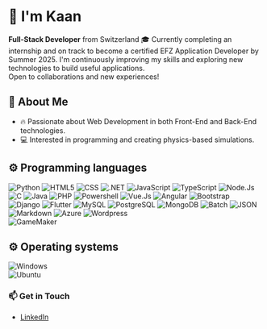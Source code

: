 # 👋 I'm Kaan
**Full-Stack Developer** from Switzerland
🎓 Currently completing an internship and on track to become a certified EFZ Application Developer by Summer 2025.
I'm continuously improving my skills and exploring new technologies to build useful applications. <br>
Open to collaborations and new experiences!

## 🚀 About Me
- 🔥 Passionate about Web Development in both Front-End and Back-End technologies.
- 💻 Interested in programming and creating physics-based simulations.

## ⚙️ Programming languages
![Python](https://img.shields.io/badge/Python-3776AB?style=flat&logo=python&logoColor=white)
![HTML5](https://img.shields.io/badge/HTML5-E34F26?style=flat&logo=html5&logoColor=white)
![CSS](https://img.shields.io/badge/CSS-563d7c?&style=flat&logo=css3&logoColor=white)
![.NET](https://img.shields.io/badge/.NET-512BD4?style=flat&logo=.net&logoColor=white)
![JavaScript](https://img.shields.io/badge/JavaScript-F7DF1E?style=flat&logo=javascript&logoColor=black)
![TypeScript](https://img.shields.io/badge/TypeScript-3178C6?style=flat&logo=typescript&logoColor=white)
![Node.Js](https://img.shields.io/badge/Node.js-339933?style=flat&logo=node.js&logoColor=white)
![C](https://img.shields.io/badge/C-A8B9CC?style=flat&logo=c&logoColor=black)
![Java](https://img.shields.io/badge/Java-ED8B00?style=flat&logo=openjdk&logoColor=white)
![PHP](https://img.shields.io/badge/PHP-777BB4?style=flat&logo=php&logoColor=white)
![Powershell](https://img.shields.io/badge/PowerShell-5391FE?style=flat&logo=powershell&logoColor=white)
![Vue.Js](https://img.shields.io/badge/Vue.js-4FC08D?style=flat&logo=vue.js&logoColor=white)
![Angular](https://img.shields.io/badge/Angular-0F0F11?style=flat&logo=angular&logoColor=white)
![Bootstrap](https://img.shields.io/badge/Bootstrap-7952B3?style=flat&logo=bootstrap&logoColor=white)
![Django](https://img.shields.io/badge/Django-092E20?style=flat&logo=django&logoColor=white)
![Flutter](https://img.shields.io/badge/Flutter-02569B?style=flat&logo=flutter&logoColor=white)
![MySQL](https://img.shields.io/badge/MySQL-4479A1?style=flat&logo=mysql&logoColor=white)
![PostgreSQL](https://img.shields.io/badge/PostgreSQL-4169E1?style=flat&logo=postgresql&logoColor=white)
![MongoDB](https://img.shields.io/badge/MongoDB-47A248?style=flat&logo=mongodb&logoColor=white)
![Batch](https://img.shields.io/badge/Batch-4D4D4D?style=flat&logo=windows&logoColor=white)
![JSON](https://img.shields.io/badge/JSON-000000?style=flat&logo=json&logoColor=white)
![Markdown](https://img.shields.io/badge/Markdown-000000?style=flat&logo=markdown&logoColor=white)
![Azure](https://img.shields.io/badge/Microsoft_Azure-0078D4?style=flat&logo=microsoft-azure&logoColor=white)
![Wordpress](https://img.shields.io/badge/Wordpress-21759B?style=flat&logo=wordpress&logoColor=white)  
![GameMaker](https://img.shields.io/badge/GameMaker-71C837?style=flat&logo=game-maker&logoColor=white)


## ⚙️ Operating systems
![Windows](https://img.shields.io/badge/Windows-0078D6?style=flat&logo=windows&logoColor=white)  
![Ubuntu](https://img.shields.io/badge/Ubuntu-E95420?style=flat&logo=ubuntu&logoColor=white)

### 📫 Get in Touch
- [LinkedIn](https://www.linkedin.com/in/kaan-kayali-3913bb278/)
